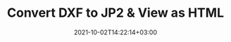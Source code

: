 ---
############################# Static ############################
layout: "autogen"
date: 2021-10-02T14:22:14+03:00
draft: false
path: "total/net/conversion/dxf-to-jp2/"

############################# Head ############################
head_title: "Convert DXF to JP2 in C# VB.NET & View as HTML"
head_description: "Code example to convert DXF to JP2 and 100+ other file formats in .NET (C#, VB.NET, ASP.NET & .NET Core) applications. Display the Converted JP2 document as HTML viewer."

############################# Header ############################
title: "Convert DXF to JP2 & View as HTML"
description: "Programmatically convert DXF to JP2 in .NET applications using flexible options to customize the resultant document. Convert the complete document or specific pages based on page numbers or selective page ranges using the .NET document conversion library."

############################# SubMenu ############################
submenu:
    enable: false

############################# Content ############################
content:
    enable: true
    block:
    - title_left: "DXF to JP2 Conversion in C# .NET"
      content_left: |
          DXF to JP2 file conversion using C#. Add watermark and view the converted document as HTML without using any external software.

          -   Create **Converter** object to convert DXF document
          -   Set the convert options for JP2 format
          -   Call **Convert** method of **Converter** class instance for conversion to JP2
          -   Set options for HTML viewer
          -   Create **Viewer** object to view converted JP2 as HTML
          
      title_right: "Convert Whole Document or Specific Pages"
      content_right: |
          You require `GroupDocs.Conversion` & `GroupDocs.Viewer` namespaces to convert between a wide range of popular document types such as PDF, Microsoft Word, Excel, PowerPoint, Project, Outlook, HTML, diagrams and image file formats. Explore other [.NET APIs for Office documents](https://products.conholdate.com/total/net/) as offered by Conholdate.Total.
          
          Get the respective assembly files from the [downloads](https://downloads.conholdate.com/total/net) or fetch the whole package from [Nuget](https://www.nuget.org/packages/Conholdate.Total/) to add 'Conholdate.Total` directly in your workspace.
          
      code: |
          ```cs {linenos=false}
          // Convert DXF to JP2 using GroupDocs.Conversion API
          // Create Converter object to convert DXF document
          using (Converter converter = new Converter("input.dxf"))
          {
              // set the convert options for JP2 format
              var convertOptions = converter.GetPossibleConversions()["jp2"].ConvertOptions;

              // convert to JP2 format
              converter.Convert("output.jp2", convertOptions);
          }

          // Set options for HTML viewer
          HtmlViewOptions viewOptions = HtmlViewOptions.ForEmbeddedResources("output{0}.html");

          // Create Viewer object to view converted JP2 as HTML
          using (Viewer viewer = new Viewer("output.jp2"))
          {
              viewer.View(viewOptions);
          }
          ```
    - title_left: "Add Watermark to Converted JP2 in C#"
      content_left: |
          Accurately convert documents (DXF to JP2) exactly as the original file and apply text or image watermarks to the converted document pages using C# .NET.

          -   Create **Converter** object to convert DXF document
          -   Create new instance of **WatermarkOptions** class
          -   Specify watermark properties (color, width, text, image etc)
          -   Instantiate the proper **ConvertOptions** class
          -   Set **Watermark** property of the **ConvertOptions** instance
          -   Call **Convert** method of **Converter** class instance for conversion to JP2
        
      title_right: "Source Document Information Extraction"
      content_right: |
          The documents information extraction feature not only allows getting the basic information about the source document file but it also supports extracting some valuable file-format specific information such as project start and end dates of a Microsoft Project file, any printing restrictions on a PDF document, list of folders enclosed in an Outlook data file etc. 

          Convert popular document file formats on different operating systems such as Windows, Linux or macOS while using platforms such as Windows Azure, Mono and Xamarin.
          
      code: |
          ```cs {linenos=false}
          // Create Converter object to convert DXF document
          using (Converter converter = new Converter("input.dxf"))
          {
              // Create new instance of WatermarkOptions class
              WatermarkOptions watermark = new WatermarkOptions
              {
                  Text = "Sample watermark",
                  Color = Color.Red,
                  Width = 100,
                  Height = 100,
                  Background = true
              };

              // Instantiate the proper ConvertOptions class
              PdfConvertOptions options = new PdfConvertOptions
              {
                  Watermark = watermark
              };

              // convert to JP2 format
              converter.Convert("output.jp2", options);
          }
          ```
############################# About Formats ############################
about_formats:
    enable: false
############################# More Formats ############################
more_formats:
    enable: true
    auto: false
    other_out_formats: PDF DOCX DOT DOTX DOTM TXT RTF HTML MHTML XLS XLSX XLSM XLT XLTX XLTM CSV DIF PPT PPTX PPS PPSX POT POTX POTM ODT OTT OTP ODP ODS EMZ WMZ SVGZ TEX DCM WMF BMP PNG GIF JPEG TIFF
############################# Back to top ###############################
back_to_top:
  enable: true
---